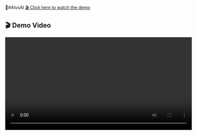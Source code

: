 #ِAIvsAI
[🎬 Click here to watch the demo](src/assets/bandicam%202025-06-12%2001-03-44-345%20(online-video-cutter.com).mp4)

## 🎬 Demo Video

<video width="600" controls>
  <source src="videos/demo.mp4" type="src/assets/bandicam%202025-06-12%2001-03-44-345%20(online-video-cutter.com).mp4">
  Your browser does not support the video tag.
</video>
